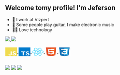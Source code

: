 ## Welcome tomy profile! I'm Jeferson 
- 🍁 I work at Vizpert
- 🎵 Some people play guitar, I make electronic music
- 👨‍💻 Love technology
 <div>
  <a href="https://github.com/zjefersound">
  <img height="180em" src="https://github-readme-stats.vercel.app/api?username=zjefersound&show_icons=true&theme=dracula&include_all_commits=true&count_private=true"/>
  <img height="180em" src="https://github-readme-stats.vercel.app/api/top-langs/?username=zjefersound&layout=compact&langs_count=16&theme=dracula"/>
<div>
<div style="display: inline_block"><br>
  <img align="center" alt="zjefersound-Js" height="30" width="40" src="https://raw.githubusercontent.com/devicons/devicon/master/icons/javascript/javascript-plain.svg">
  <img align="center" alt="zjefersound-Ts" height="30" width="40" src="https://raw.githubusercontent.com/devicons/devicon/master/icons/typescript/typescript-plain.svg">
  <img align="center" alt="zjefersound-React" height="30" width="40" src="https://raw.githubusercontent.com/devicons/devicon/master/icons/react/react-original.svg">
  <img align="center" alt="zjefersound-HTML" height="30" width="40" src="https://raw.githubusercontent.com/devicons/devicon/master/icons/html5/html5-original.svg">
  <img align="center" alt="zjefersound-CSS" height="30" width="40" src="https://raw.githubusercontent.com/devicons/devicon/master/icons/css3/css3-original.svg">
</div>
  
  ##
 
<div> 
  <a href="https://instagram.com/zjefersound" target="_blank"><img src="https://img.shields.io/badge/-Instagram-%23E4405F?style=for-the-badge&logo=instagram&logoColor=white" target="_blank"></a>
  <a href = "mailto: zjefersound@gmail.com"><img src="https://img.shields.io/badge/-Gmail-%23333?style=for-the-badge&logo=gmail&logoColor=white" target="_blank"></a>
  <a href="https://www.linkedin.com/in/jeferson-santos-moraes-de-souza-81223a192" target="_blank"><img src="https://img.shields.io/badge/-LinkedIn-%230077B5?style=for-the-badge&logo=linkedin&logoColor=white" target="_blank"></a> 
</div>
